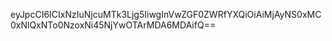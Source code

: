 eyJpcCI6ICIxNzIuNjcuMTk3Ljg5IiwgInVwZGF0ZWRfYXQiOiAiMjAyNS0xMC0xNlQxNTo0NzoxNi45NjYwOTArMDA6MDAifQ==